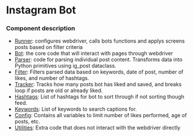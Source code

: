 # Instagram Bot

### Component description

- [Runner](runner.py): configures webdriver, calls bots functions and applys screens posts based on filter criteria
- [Bot](bot.py): the core code that will interact with pages through webdriver
- [Parser](post_parser.py): code for parsing individual post content. Transforms data into Python primitives using ig_post dataclass.
- [Filter](post_filter.py): Filters parsed data based on keywords, date of post, number of likes, and number of hashtags.
- [Tracker](post_tracker.py): Tracks how many posts bot has liked and saved, and breaks loop if posts are old or already liked.
- [Hashtags](hashtags.py): List of hashtags for bot to sort through if not sorting though feed.
- [Keywords](key_words.py): List of keywords to search captions for.
- [Config](config.py): Contains all variables to limit number of likes performed, age of posts, etc.
- [Utilities](utilites.py): Extra code that does not interact with the webdriver directly